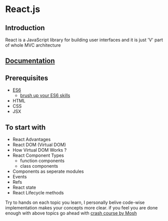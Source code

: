 # React.js

## Introduction
React is a JavaScript library for building user interfaces and it is just 'V' part of whole MVC architecture

## <a href="https://reactjs.org/docs/hello-world.html" target="_blank">Documentation</a>

## Prerequisites
- <a href="https://www.w3schools.com/js/js_es6.asp" target="_blank">ES6</a>
  - <a href="https://www.youtube.com/watch?v=WZQc7RUAg18" target="_blank">brush up your ES6 skills</a>
- HTML
- CSS
- JSX

## To start with

- React Advantages
- React DOM (Virtual DOM)
- How Virtual DOM Works ?
- React Component Types
  - function components
  - class components
- Components as seperate modules
- Events
- Refs
- React state
- React Lifecycle methods


Try to hands on each topic you learn, I personally belive code-wise implementation makes your concepts more clear.
if you feel you are done enough with above topics go ahead with <a href="https://www.youtube.com/watch?v=Ke90Tje7VS0" target="_blank">crash course by Mosh</a> 
